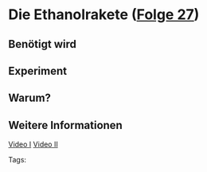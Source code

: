 # Die Ethanolrakete ([Folge 27](http://minkorrekt.de/methodisch-inkorrekt-folge-27-laborraketen/))

## Benötigt wird


## Experiment


## Warum?

## Weitere Informationen

[Video I](http://youtu.be/M5BKTy3XyMo)
[Video II](http://youtu.be/rMNtJ7dUfGg)


Tags: 
